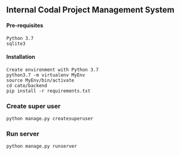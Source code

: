 ## Internal Codal Project Management System

#### Pre-requisites
    Python 3.7
    sqlite3

#### Installation 
    Create environment with Python 3.7
    python3.7 -m virtualenv MyEnv
    source MyEnv/bin/activate
    cd cato/backend
    pip install -r requirements.txt

### Create super user
    python manage.py createsuperuser

### Run server
    python manage.py runserver    